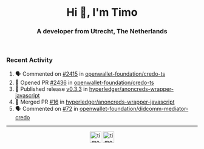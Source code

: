 <h1 align="center">Hi 👋, I'm Timo</h1>
<h3 align="center">A developer from Utrecht, The Netherlands</h3>
<br/>
<!-- https://github.com/rahuldkjain/github-profile-readme-generator --!>

<!--  <p align="left"><img src="https://github-readme-stats.vercel.app/api?username=timoglastra&show_icons=true&count_private=true&" alt="timoglastra" /></p> --!>

<!--
Github language stats
<p align="left"><img src="https://github-readme-stats.vercel.app/api/top-langs/?username=timoglastra&layout=compact" alt="timoglastra" /><p>
-->

<!-- Codestats language stats -->
<!-- <p align="left"><img src="https://codestats-readme.vercel.app/api/top-langs/?username=timoglastra&layout=compact&language_count=12" alt="timoglastra" /><p>    --!>
  
<h3>Recent Activity</h3>

<!--START_SECTION:activity-->
1. 🗣 Commented on [#2415](https://github.com/openwallet-foundation/credo-ts/pull/2415#issuecomment-3370494706) in [openwallet-foundation/credo-ts](https://github.com/openwallet-foundation/credo-ts)
2. 💪 Opened PR [#2436](https://github.com/openwallet-foundation/credo-ts/pull/2436) in [openwallet-foundation/credo-ts](https://github.com/openwallet-foundation/credo-ts)
3. 🚀 Published release [v0.3.3](https://github.com/hyperledger/anoncreds-wrapper-javascript/releases/tag/v0.3.3) in [hyperledger/anoncreds-wrapper-javascript](https://github.com/hyperledger/anoncreds-wrapper-javascript)
4. 🎉 Merged PR [#16](https://github.com/hyperledger/anoncreds-wrapper-javascript/pull/16) in [hyperledger/anoncreds-wrapper-javascript](https://github.com/hyperledger/anoncreds-wrapper-javascript)
5. 🗣 Commented on [#72](https://github.com/openwallet-foundation/didcomm-mediator-credo/pull/72#issuecomment-3366741643) in [openwallet-foundation/didcomm-mediator-credo](https://github.com/openwallet-foundation/didcomm-mediator-credo)
<!--END_SECTION:activity-->

---

<p align="center">
<a href="https://twitter.com/timoglastra" target="blank"><img align="center" src="https://cdn.jsdelivr.net/npm/simple-icons@3.0.1/icons/twitter.svg" alt="timoglastra" height="30" width="30" /></a>
<a href="https://linkedin.com/in/timoglastra" target="blank"><img align="center" src="https://cdn.jsdelivr.net/npm/simple-icons@3.0.1/icons/linkedin.svg" alt="timoglastra" height="30" width="30" /></a>
</p>



